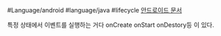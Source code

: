 #Language/android #language/java #lifecycle 
[안드로이드 문서]( https://developer.android.com/guide/components/activities/activity-lifecycle )

특정 상태에서 이벤트를 실행하는 거다
onCreate onStart onDestory등 이 있다.

